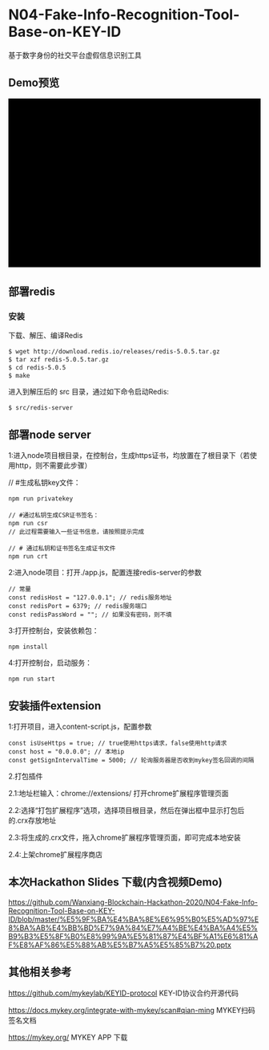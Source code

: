 # N04-Fake-Info-Recognition-Tool-Base-on-KEY-ID
基于数字身份的社交平台虚假信息识别工具

## Demo预览

![](https://raw.githubusercontent.com/Wanxiang-Blockchain-Hackathon-2020/N04-Fake-Info-Recognition-Tool-Base-on-KEY-ID/master/gifdemo.gif)

## 部署redis

### 安装

下载、解压、编译Redis

```
$ wget http://download.redis.io/releases/redis-5.0.5.tar.gz
$ tar xzf redis-5.0.5.tar.gz
$ cd redis-5.0.5
$ make
```

进入到解压后的 src 目录，通过如下命令启动Redis:

```
$ src/redis-server
```

## 部署node server

 1:进入node项目根目录，在控制台，生成https证书，均放置在了根目录下（若使用http，则不需要此步骤）

// #生成私钥key文件：

```
npm run privatekey

// #通过私钥生成CSR证书签名：
npm run csr
// 此过程需要输入一些证书信息，请按照提示完成

// # 通过私钥和证书签名生成证书文件
npm run crt
```

2:进入node项目：打开./app.js，配置连接redis-server的参数

```
// 常量
const redisHost = "127.0.0.1"; // redis服务地址
const redisPort = 6379; // redis服务端口
const redisPassWord = ""; // 如果没有密码，则不填
```

3:打开控制台，安装依赖包：

```
npm install
```

4:打开控制台，启动服务：

```
npm run start
```

## 安装插件extension
1:打开项目，进入content-script.js，配置参数

```
const isUseHttps = true; // true使用https请求，false使用http请求
const host = "0.0.0.0"; // 本地ip
const getSignIntervalTime = 5000; // 轮询服务器是否收到mykey签名回调的间隔
```

2.打包插件

2.1:地址栏输入：chrome://extensions/     打开chrome扩展程序管理页面

2.2:选择“打包扩展程序”选项，选择项目根目录，然后在弹出框中显示打包后的.crx存放地址

2.3:将生成的.crx文件，拖入chrome扩展程序管理页面，即可完成本地安装

2.4:上架chrome扩展程序商店

## 本次Hackathon Slides 下载(内含视频Demo)
https://github.com/Wanxiang-Blockchain-Hackathon-2020/N04-Fake-Info-Recognition-Tool-Base-on-KEY-ID/blob/master/%E5%9F%BA%E4%BA%8E%E6%95%B0%E5%AD%97%E8%BA%AB%E4%BB%BD%E7%9A%84%E7%A4%BE%E4%BA%A4%E5%B9%B3%E5%8F%B0%E8%99%9A%E5%81%87%E4%BF%A1%E6%81%AF%E8%AF%86%E5%88%AB%E5%B7%A5%E5%85%B7%20.pptx

## 其他相关参考

https://github.com/mykeylab/KEYID-protocol KEY-ID协议合约开源代码

https://docs.mykey.org/integrate-with-mykey/scan#qian-ming MYKEY扫码签名文档

https://mykey.org/ MYKEY APP 下载

